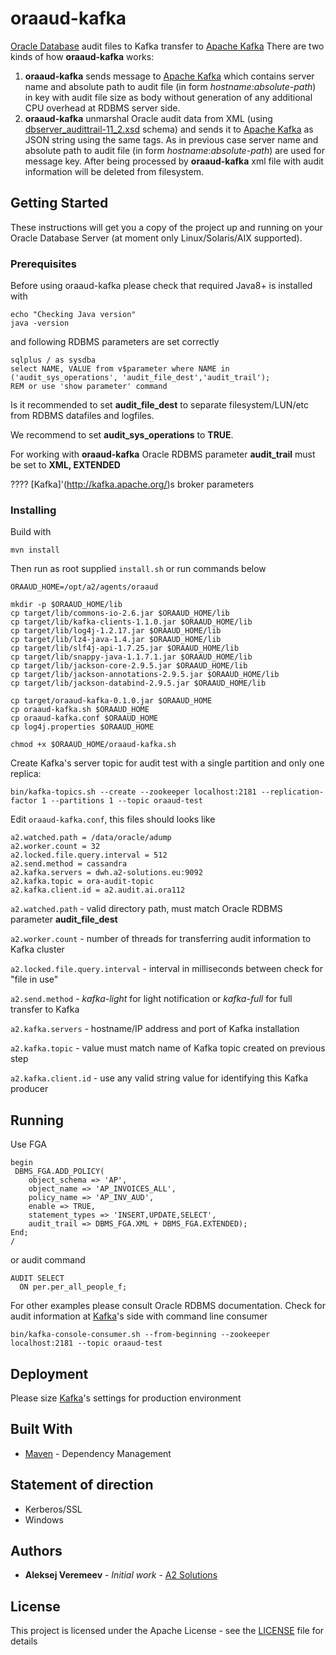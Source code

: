 # oraaud-kafka

[Oracle Database](https://www.oracle.com/database/index.html) audit files to Kafka transfer to [Apache Kafka](http://kafka.apache.org/)
There are two kinds of how **oraaud-kafka** works:
1. **oraaud-kafka** sends message to [Apache Kafka](http://kafka.apache.org/) which contains server name and absolute path to audit file (in form _hostname_:_absolute-path_) in key with audit file size as body without generation of any additional CPU overhead at RDBMS server side.
2. **oraaud-kafka** unmarshal Oracle audit data from XML (using [dbserver_audittrail-11_2.xsd](http://www.oracle.com/webfolder/technetwork/oracleas/schema/dbserver_audittrail-11_2.xsd) schema) and sends it to [Apache Kafka](http://kafka.apache.org/) as JSON string using the same tags. As in previous case server name and absolute path to audit file (in form _hostname_:_absolute-path_) are used for message key. After being processed by **oraaud-kafka** xml file with audit information will be deleted from filesystem.

## Getting Started

These instructions will get you a copy of the project up and running on your Oracle Database Server (at moment only Linux/Solaris/AIX supported).

### Prerequisites

Before using oraaud-kafka please check that required Java8+ is installed with

```
echo "Checking Java version"
java -version
```
and following RDBMS parameters are set correctly

```
sqlplus / as sysdba
select NAME, VALUE from v$parameter where NAME in ('audit_sys_operations', 'audit_file_dest','audit_trail');
REM or use 'show parameter' command
```
Is it recommended to set **audit_file_dest** to separate filesystem/LUN/etc from RDBMS datafiles and logfiles.

We recommend to set **audit_sys_operations** to  **TRUE**.

For working with **oraaud-kafka** Oracle RDBMS parameter **audit_trail** must be set to **XML, EXTENDED**


???? [Kafka]'(http://kafka.apache.org/)s broker parameters


### Installing

Build with

```
mvn install
```
Then run as root supplied `install.sh` or run commands below

```
ORAAUD_HOME=/opt/a2/agents/oraaud

mkdir -p $ORAAUD_HOME/lib
cp target/lib/commons-io-2.6.jar $ORAAUD_HOME/lib
cp target/lib/kafka-clients-1.1.0.jar $ORAAUD_HOME/lib
cp target/lib/log4j-1.2.17.jar $ORAAUD_HOME/lib
cp target/lib/lz4-java-1.4.jar $ORAAUD_HOME/lib
cp target/lib/slf4j-api-1.7.25.jar $ORAAUD_HOME/lib
cp target/lib/snappy-java-1.1.7.1.jar $ORAAUD_HOME/lib
cp target/lib/jackson-core-2.9.5.jar $ORAAUD_HOME/lib
cp target/lib/jackson-annotations-2.9.5.jar $ORAAUD_HOME/lib
cp target/lib/jackson-databind-2.9.5.jar $ORAAUD_HOME/lib

cp target/oraaud-kafka-0.1.0.jar $ORAAUD_HOME
cp oraaud-kafka.sh $ORAAUD_HOME
cp oraaud-kafka.conf $ORAAUD_HOME
cp log4j.properties $ORAAUD_HOME

chmod +x $ORAAUD_HOME/oraaud-kafka.sh
```



Create Kafka's server topic for audit test with a single partition and only one replica: 

```
bin/kafka-topics.sh --create --zookeeper localhost:2181 --replication-factor 1 --partitions 1 --topic oraaud-test
```

Edit `oraaud-kafka.conf`, this files should looks like

```
a2.watched.path = /data/oracle/adump
a2.worker.count = 32
a2.locked.file.query.interval = 512
a2.send.method = cassandra
a2.kafka.servers = dwh.a2-solutions.eu:9092
a2.kafka.topic = ora-audit-topic
a2.kafka.client.id = a2.audit.ai.ora112

```
`a2.watched.path` - valid directory path, must match Oracle RDBMS parameter **audit_file_dest**

`a2.worker.count` - number of threads for transferring audit information to Kafka cluster

`a2.locked.file.query.interval` - interval in milliseconds between check for "file in use"

`a2.send.method` - *kafka-light* for light notification or *kafka-full* for full transfer to Kafka
 
`a2.kafka.servers` - hostname/IP address and port of Kafka installation

`a2.kafka.topic` - value must match name of Kafka topic created on previous step

`a2.kafka.client.id` - use any valid string value for identifying this Kafka producer


## Running 

Use FGA


```
begin
 DBMS_FGA.ADD_POLICY(
	object_schema => 'AP',
	object_name => 'AP_INVOICES_ALL',
	policy_name => 'AP_INV_AUD',
    enable => TRUE,
	statement_types => 'INSERT,UPDATE,SELECT',
	audit_trail => DBMS_FGA.XML + DBMS_FGA.EXTENDED);
End;
/
```
or audit command 

```
AUDIT SELECT
  ON per.per_all_people_f;
```
For other examples please consult Oracle RDBMS documentation. Check for audit information at [Kafka](http://kafka.apache.org/)'s side with command line consumer

```
bin/kafka-console-consumer.sh --from-beginning --zookeeper localhost:2181 --topic oraaud-test
```

## Deployment

Please size [Kafka](http://kafka.apache.org/)'s settings for production environment

## Built With

* [Maven](https://maven.apache.org/) - Dependency Management

## Statement of direction
* Kerberos/SSL
* Windows

## Authors

* **Aleksej Veremeev** - *Initial work* - [A2 Solutions](http://a2-solutions.eu/)

## License

This project is licensed under the Apache License - see the [LICENSE](LICENSE) file for details

